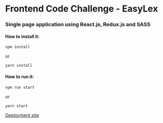 ﻿# Frontend Code Challenge - EasyLex 
 ### Single page application using React.js, Redux.js and SASS
 
  #### How to install it:
 
 `npm install`
 
 or
 
 `yarn install`
 
 
 #### How to run it:
 
 `npm run start`
 
 or
 
 `yarn start`

[Deployment site](https://dist.girlpluscomputer.now.sh/)
